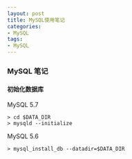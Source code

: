 ```yaml
---
layout: post
title: MySQL使用笔记
categories:
- MySQL
tags:
- MySQL
---
```


### MySQL 笔记

#### 初始化数据库

MySQL 5.7 

```
> cd $DATA_DIR
> mysqld --initialize
```

MySQL 5.6

```
> mysql_install_db --datadir=$DATA_DIR
```


